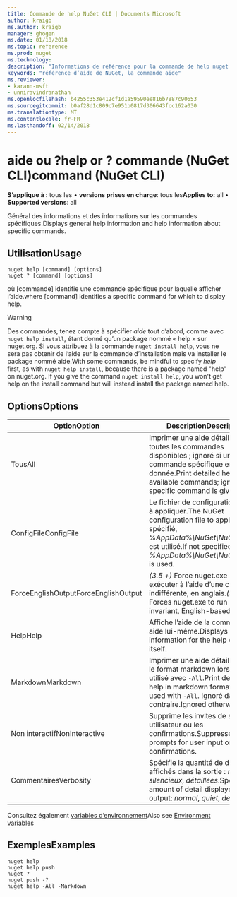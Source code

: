 ```yaml
---
title: Commande de help NuGet CLI | Documents Microsoft
author: kraigb
ms.author: kraigb
manager: ghogen
ms.date: 01/18/2018
ms.topic: reference
ms.prod: nuget
ms.technology: 
description: "Informations de référence pour la commande de help nuget.exe"
keywords: "référence d’aide de NuGet, la commande aide"
ms.reviewer:
- karann-msft
- unniravindranathan
ms.openlocfilehash: b4255c353e412cf1d1a59590ee816b7887c90653
ms.sourcegitcommit: b0af28d1c809c7e951b0817d306643fcc162a030
ms.translationtype: MT
ms.contentlocale: fr-FR
ms.lasthandoff: 02/14/2018
---
```

# <a name="help-or--command-nuget-cli"></a><span data-ttu-id="cdaad-104">aide ou ?</span><span class="sxs-lookup"><span data-stu-id="cdaad-104">help or ?</span></span> <span data-ttu-id="cdaad-105">commande (NuGet CLI)</span><span class="sxs-lookup"><span data-stu-id="cdaad-105">command (NuGet CLI)</span></span>

<span data-ttu-id="cdaad-106">**S’applique à :** tous les &bullet; **versions prises en charge**: tous les</span><span class="sxs-lookup"><span data-stu-id="cdaad-106">**Applies to:** all &bullet; **Supported versions**: all</span></span>

<span data-ttu-id="cdaad-107">Général des informations et des informations sur les commandes spécifiques.</span><span class="sxs-lookup"><span data-stu-id="cdaad-107">Displays general help information and help information about specific commands.</span></span>

## <a name="usage"></a><span data-ttu-id="cdaad-108">Utilisation</span><span class="sxs-lookup"><span data-stu-id="cdaad-108">Usage</span></span>

```cli
nuget help [command] [options]
nuget ? [command] [options]
```

<span data-ttu-id="cdaad-109">où [commande] identifie une commande spécifique pour laquelle afficher l’aide.</span><span class="sxs-lookup"><span data-stu-id="cdaad-109">where [command] identifies a specific command for which to display help.</span></span>

> [!Warning]
> <span data-ttu-id="cdaad-110">Des commandes, tenez compte à spécifier *aide* tout d’abord, comme avec `nuget help install`, étant donné qu’un package nommé « help » sur nuget.org. Si vous attribuez à la commande `nuget install help`, vous ne sera pas obtenir de l’aide sur la commande d’installation mais va installer le package nommé aide.</span><span class="sxs-lookup"><span data-stu-id="cdaad-110">With some commands, be mindful to specify *help* first, as with `nuget help install`, because there is a package named "help" on nuget.org. If you give the command `nuget install help`, you won't get help on the install command but will instead install the package named help.</span></span>

## <a name="options"></a><span data-ttu-id="cdaad-111">Options</span><span class="sxs-lookup"><span data-stu-id="cdaad-111">Options</span></span>

| <span data-ttu-id="cdaad-112">Option</span><span class="sxs-lookup"><span data-stu-id="cdaad-112">Option</span></span> | <span data-ttu-id="cdaad-113">Description</span><span class="sxs-lookup"><span data-stu-id="cdaad-113">Description</span></span> |
| --- | --- |
| <span data-ttu-id="cdaad-114">Tous</span><span class="sxs-lookup"><span data-stu-id="cdaad-114">All</span></span> | <span data-ttu-id="cdaad-115">Imprimer une aide détaillée pour toutes les commandes disponibles ; ignoré si une commande spécifique est donnée.</span><span class="sxs-lookup"><span data-stu-id="cdaad-115">Print detailed help for all available commands; ignored if a specific command is given.</span></span> |
| <span data-ttu-id="cdaad-116">ConfigFile</span><span class="sxs-lookup"><span data-stu-id="cdaad-116">ConfigFile</span></span> | <span data-ttu-id="cdaad-117">Le fichier de configuration NuGet à appliquer.</span><span class="sxs-lookup"><span data-stu-id="cdaad-117">The NuGet configuration file to apply.</span></span> <span data-ttu-id="cdaad-118">Si non spécifié, *%AppData%\NuGet\NuGet.Config* est utilisé.</span><span class="sxs-lookup"><span data-stu-id="cdaad-118">If not specified, *%AppData%\NuGet\NuGet.Config* is used.</span></span> |
| <span data-ttu-id="cdaad-119">ForceEnglishOutput</span><span class="sxs-lookup"><span data-stu-id="cdaad-119">ForceEnglishOutput</span></span> | <span data-ttu-id="cdaad-120">*(3.5 +)*  Force nuget.exe pour exécuter à l’aide d’une culture dite indifférente, en anglais.</span><span class="sxs-lookup"><span data-stu-id="cdaad-120">*(3.5+)* Forces nuget.exe to run using an invariant, English-based culture.</span></span> |
| <span data-ttu-id="cdaad-121">Help</span><span class="sxs-lookup"><span data-stu-id="cdaad-121">Help</span></span> | <span data-ttu-id="cdaad-122">Affiche l’aide de la commande aide lui-même.</span><span class="sxs-lookup"><span data-stu-id="cdaad-122">Displays help information for the help command itself.</span></span> |
| <span data-ttu-id="cdaad-123">Markdown</span><span class="sxs-lookup"><span data-stu-id="cdaad-123">Markdown</span></span> | <span data-ttu-id="cdaad-124">Imprimer une aide détaillée dans le format markdown lorsqu’il est utilisé avec `-All`.</span><span class="sxs-lookup"><span data-stu-id="cdaad-124">Print detailed help in markdown format when used with `-All`.</span></span> <span data-ttu-id="cdaad-125">Ignoré dans le cas contraire.</span><span class="sxs-lookup"><span data-stu-id="cdaad-125">Ignored otherwise.</span></span> |
| <span data-ttu-id="cdaad-126">Non interactif</span><span class="sxs-lookup"><span data-stu-id="cdaad-126">NonInteractive</span></span> | <span data-ttu-id="cdaad-127">Supprime les invites de saisie utilisateur ou les confirmations.</span><span class="sxs-lookup"><span data-stu-id="cdaad-127">Suppresses prompts for user input or confirmations.</span></span> |
| <span data-ttu-id="cdaad-128">Commentaires</span><span class="sxs-lookup"><span data-stu-id="cdaad-128">Verbosity</span></span> | <span data-ttu-id="cdaad-129">Spécifie la quantité de détails affichés dans la sortie : *normal*, *silencieux*, *détaillées*.</span><span class="sxs-lookup"><span data-stu-id="cdaad-129">Specifies the amount of detail displayed in the output: *normal*, *quiet*, *detailed*.</span></span> |

<span data-ttu-id="cdaad-130">Consultez également [variables d’environnement](cli-ref-environment-variables.md)</span><span class="sxs-lookup"><span data-stu-id="cdaad-130">Also see [Environment variables](cli-ref-environment-variables.md)</span></span>

## <a name="examples"></a><span data-ttu-id="cdaad-131">Exemples</span><span class="sxs-lookup"><span data-stu-id="cdaad-131">Examples</span></span>

```cli
nuget help
nuget help push
nuget ?
nuget push -?
nuget help -All -Markdown
```
